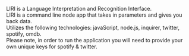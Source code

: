 LIRI is a Language Interpretation and Recognition Interface.
<br>
LIRI is a command line node app that takes in parameters and gives you back data.
<br>
Utilizes the following technologies: javaScript, node.js, inquirer, twitter, spotify, omdb.
<br>
Please note, in order to run the application you will need to provide your own unique keys for spotify & twitter.
